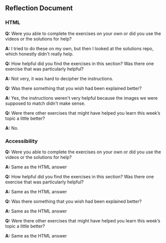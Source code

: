 ## Reflection Document

### HTML

**Q:** Were you able to complete the exercises on your own or did you use the
videos or the solutions for help?

**A:** I tried to do these on my own, but then I looked at the solutions repo, which honestly didn't really help.

**Q:** How helpful did you find the exercises in this section? Was there one
exercise that was particularly helpful?

**A:** Not very, it was hard to decipher the instructions.

**Q:** Was there something that you wish had been explained better?

**A:** Yes, the instructions weren't very helpful because the images we were supposed to match didn't make sense.

**Q:** Were there other exercises that might have helped you learn this week’s
topic a little better?

**A:** No.

### Accessibility

**Q:** Were you able to complete the exercises on your own or did you use the
videos or the solutions for help?

**A:** Same as the HTML answer

**Q:** How helpful did you find the exercises in this section? Was there one
exercise that was particularly helpful?

**A:** Same as the HTML answer

**Q:** Was there something that you wish had been explained better?

**A:** Same as the HTML answer

**Q:** Were there other exercises that might have helped you learn this week’s
topic a little better?

**A:** Same as the HTML answer